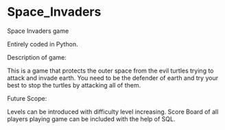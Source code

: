 # Space_Invaders
Space Invaders game

Entirely coded in Python.

Description of game:

This is a game that protects the outer
space from the evil turtles trying to attack
and invade earth.
You need to be the defender of earth and try your
best to stop the turtles by attacking all of them.

Future Scope:

Levels can be introduced with difficulty level increasing. Score Board of all players playing game can be included with the help of SQL.
